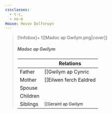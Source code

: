 ```yaml
---
cssclasses:
  - t-c,
  - no-m
House: House Dolforwyn
---
```

> [!infobox]+
> ![[Madoc ap Gwilym.png|cover]]
> ##### Madoc ap Gwilym
> || Relations   |
> | ---- | ---- |
> | Father |[[Gwilym ap Cynric|Gwilym ap Cynric]] |
> | Mother | [[Eilwen ferch Ealdred|Eilwen ferch Ealdred]] |
> | Spouse | |
> | Children||
> | Siblings |<small>[[Geraint ap Gwilym|Geraint ap Gwilym]] (Older brother), [[Maelona ferch Eilwen|Maelona ferch Eilwen]] (Older sister) </small> |

